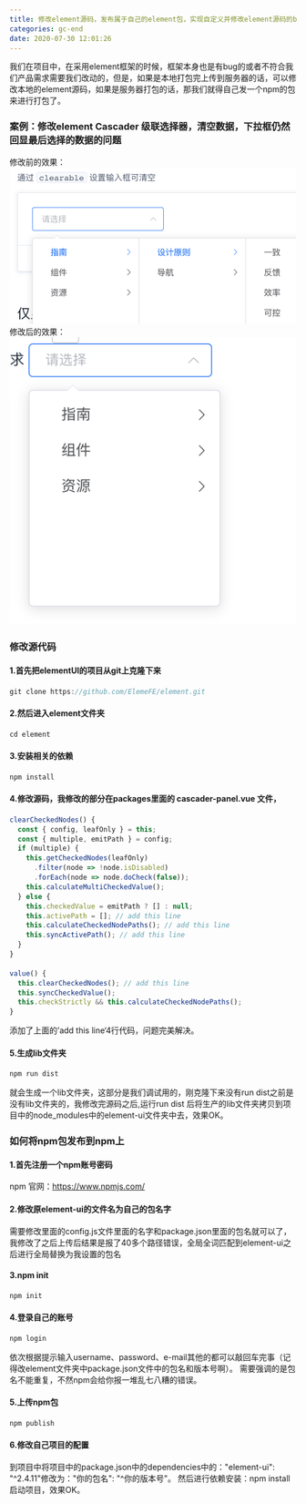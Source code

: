 ```yaml
---
title: 修改element源码，发布属于自己的element包，实现自定义并修改element源码的bug，来实现线上使用自己的包来打包文件
categories: gc-end
date: 2020-07-30 12:01:26
---
```

我们在项目中，在采用element框架的时候，框架本身也是有bug的或者不符合我们产品需求需要我们改动的，但是，如果是本地打包完上传到服务器的话，可以修改本地的element源码，如果是服务器打包的话，那我们就得自己发一个npm的包来进行打包了。
### 案例：修改element Cascader 级联选择器，清空数据，下拉框仍然回显最后选择的数据的问题
修改前的效果：
![blockchain](https://raw.githubusercontent.com/xiaosongread/github-xiaosongread-hexo/master/img-folder/npm-1.png)
修改后的效果：
![blockchain](https://raw.githubusercontent.com/xiaosongread/github-xiaosongread-hexo/master/img-folder/npm-2.png)

<!-- more -->

### 修改源代码
#### 1.首先把elementUI的项目从git上克隆下来
```javascript
git clone https://github.com/ElemeFE/element.git
```
#### 2.然后进入element文件夹
```javascript
cd element
```
#### 3.安装相关的依赖
```javascript
npm install
```
#### 4.修改源码，我修改的部分在packages里面的 cascader-panel.vue 文件，
```javascript
clearCheckedNodes() {
  const { config, leafOnly } = this;
  const { multiple, emitPath } = config;
  if (multiple) {
    this.getCheckedNodes(leafOnly)
      .filter(node => !node.isDisabled)
      .forEach(node => node.doCheck(false));
    this.calculateMultiCheckedValue();
  } else {
    this.checkedValue = emitPath ? [] : null;
    this.activePath = []; // add this line
    this.calculateCheckedNodePaths(); // add this line
    this.syncActivePath(); // add this line
  }
}

value() {
  this.clearCheckedNodes(); // add this line
  this.syncCheckedValue();
  this.checkStrictly && this.calculateCheckedNodePaths();
}
```
添加了上面的’add this line‘4行代码，问题完美解决。
#### 5.生成lib文件夹
```javascript
npm run dist
```
就会生成一个lib文件夹，这部分是我们调试用的，刚克隆下来没有run dist之前是没有lib文件夹的，我修改完源码之后,运行run dist 后将生产的lib文件夹拷贝到项目中的node_modules中的element-ui文件夹中去，效果OK。

### 如何将npm包发布到npm上
#### 1.首先注册一个npm账号密码
npm 官网：https://www.npmjs.com/
#### 2.修改原element-ui的文件名为自己的包名字
需要修改里面的config.js文件里面的名字和package.json里面的包名就可以了，我修改了之后上传后结果是报了40多个路径错误，全局全词匹配到element-ui之后进行全局替换为我设置的包名
#### 3.npm init
```javascript
npm init 
```
#### 4.登录自己的账号
```javascript
npm login 
```
依次根据提示输入username、password、e-mail其他的都可以敲回车完事（记得改element文件夹中package.json文件中的包名和版本号啊）。
需要强调的是包名不能重复，不然npm会给你报一堆乱七八糟的错误。
#### 5.上传npm包
```javascript
npm publish
```
#### 6.修改自己项目的配置
到项目中将项目中的package.json中的dependencies中的："element-ui": "^2.4.11"修改为："你的包名": "^你的版本号"。
然后进行依赖安装：npm install
启动项目，效果OK。